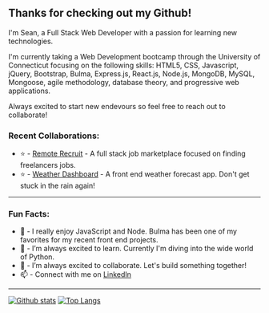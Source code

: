 	
## Thanks for checking out my Github!
I'm Sean, a Full Stack Web Developer with a passion for learning new technologies.

I'm currently taking a Web Development bootcamp through the University of Connecticut focusing on the following skills: 
HTML5, CSS, Javascript, jQuery, Bootstrap, Bulma, Express.js, React.js, Node.js, MongoDB, MySQL, Mongoose, agile methodology, database theory, and progressive web applications.

Always excited to start new endevours so feel free to reach out to collaborate!

### Recent Collaborations: 
- ⭐ - [Remote Recruit](https://remote-recruit.herokuapp.com) - A full stack job marketplace focused on finding freelancers jobs.
- ⭐ - [Weather Dashboard](https://lbburnsy.github.io/weather-dashboard) - A front end weather forecast app. Don't get stuck in the rain again!
___

### Fun Facts: 
- 🔭 - I really enjoy JavaScript and Node. Bulma has been one of my favorites for my recent front end projects.
- 🌱 - I’m always excited to learn. Currently I'm diving into the wide world of Python.
- 👯 - I’m always excited to collaborate. Let's build something together!
- 📫 - Connect with me on [LinkedIn](https://www.linkedin.com/in/luc-burns/)
___
[![Github stats](https://github-readme-stats.vercel.app/api?username=seanmonaghan&hide_rank=true&hide=stars&hide_title=true&theme=nightowl&show_icons=true)](https://github.com/anuraghazra/github-readme-stats)
[![Top Langs](https://github-readme-stats.vercel.app/api/top-langs/?username=seanmonaghan&layout=compact&theme=nightowl)](https://github.com/anuraghazra/github-readme-stats)
